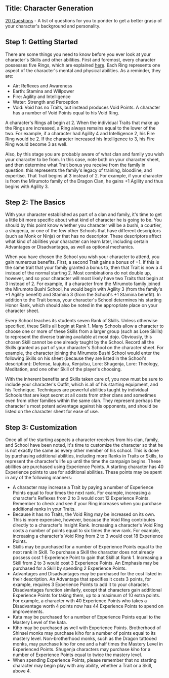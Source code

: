Title: Character Generation
---
<a href="/20-questions">20 Questions</a> - A list of questions for you to ponder to get a better grasp of your character's background and personality.

## <span>Step 1: Getting Started</span>

There are some things you need to know before you ever look at your character's Skills and other abilities. First and foremost, every character possesses five Rings, which are explained <a href="/traits">here</a>. Each Ring represents one aspect of the character's mental and physical abilities. As a reminder, they are:

- Air: Reflexes and Awareness
- Earth: Stamina and Willpower
- Fire: Agility and Intelligence
- Water: Strength and Perception
- Void: Void has no Traits, but instead produces Void Points. A character has a number of Void Points equal to his Void Ring.

A character's Rings all begin at 2. When the individual Traits that make up the Rings are increased, a Ring always remains equal to the lower of the two. For example, if a character had Agility 4 and Intelligence 2, his Fire Ring would be 2. If the character increased his Intelligence to 3, his Fire Ring would become 3 as well.

Also, by this stage you are probably aware of what clan and family you wish your character to be from. In this case, note both on your character sheet, and then determine what Trait bonus you receive from the family in question. this represents the family's legacy of training, bloodline, and expertise. That Trait begins at 3 instead of 2. For example, if your character is from the Mirumoto family of the Dragon Clan, he gains +1 Agility and thus begins with Agility 3.

## <span>Step 2: The Basics</span>

With your character established as part of a clan and family, it's time to get a little bit more specific about what kind of character he is going to be. You should by this point know whether you character will be a bushi, a courtier, a shugenja, or one of the few other Schools that have different descriptors (such as Monk or Ninja) or that has no descriptor. These descriptors affect what kind of abilities your character can learn later, including certain Advantages or Disadvantages, as well as optional mechanics.

When you have chosen the School you wish your character to attend, you gain numerous benefits. First, a second Trait gains a bonus of +1. If this is the same trait that your family granted a bonus to, then that Trait is now a 4 instead of the normal starting 2. Most combinations do not double up, however, and so your character will most likely have two Traits that begin at 3 instead of 2. For example, if a character from the Mirumoto family joined the Mirumoto Bushi School, he would begin with Agility 3 (from the family's +1 Agility benefit) and Stamina 3 (from the School's +1 Stamina benefit). In addition to the Trait bonus, your character's School determines his starting Honor Rank, which should also be noted in the appropriate place on your character sheet.

Every School teaches its students seven Rank of Skills. Unless otherwise specified, these Skills all begin at Rank 1. Many Schools allow a character to choose one or more of these Skills from a larger group (such as Lore Skills) to represent the diverse training available at most dojo. Obviously, this chosen Skill cannot be one already taught by the School. Record all the Skills granted as part of your character's School on the character sheet. For example, the character joining the Mirumoto Bushi School would enter the following Skills on his sheet (because they are listed in the School's description): Defense, Iaujutsu, Kenjutsu, Lore: Shugenja, Lore: Theology, Meditation, and one other Skill of the player's choosing.

With the inherent benefits and Skills taken care of, you now must be sure to include your character's Outfit, which is all of his starting equipment, and his Technique. Techniques are powerful abilities taught by individual Schools that are kept secret at all costs from other clans and sometimes even from other families within the same clan. They represent perhaps the character's most potent advantage against his opponents, and should be listed on the character sheet for ease of use.

## <span>Step 3: Customization</span>

Once all of the starting aspects a character receives from his clan, family, and School have been noted, it's time to customize the character so that he is not exactly the same as every other member of his school. This is done by purchasing additional abilities, including more Ranks in Traits or Skills, to represent the character's life up until the time the campaign begins. These abilities are purchased using Experience Points. A starting character has 40 Experience points to use for additional abilities. These points may be spent in any of the following manners:

- A character may increase a Trait by paying a number of Experience Points equal to four times the next rank. For example, increasing a character's Reflexes from 2 to 3 would cost 12 Experience Points. Remember to check and see if your Ring increases when you purchase additional ranks in your Traits.
- Because it has no Traits, the Void Ring may be increased on its own. This is more expensive, however, because the Void Ring contributes directly to a character's Insight Rank. Increasing a character's Void Ring costs a number of points equal to six times the new rank. For example, increasing a character's Void Ring from 2 to 3 would cost 18 Experience Points.
- Skills may be purchased for a number of Experience Points equal to the next rank in Skill. To purchase a Skill the character does not already possess cost 1 Experience Point to gain that Skill at Rank 1. Increasing a Skill from 2 to 3 would cost 3 Experience Points. An Emphasis may be purchased for a Skill by spending 2 Experience Points.
- Advantages and Disadvantages may be purchased for the cost listed in their description. An Advantage that specifies it costs 3 points, for example, requires 3 Experience Points to add it to your character. Disadvantages function similarly, except that characters gain additional Experience Points for taking them, up to a maximum of 10 extra points. For example, a character with 40 Experience Points who takes a Disadvantage worth 4 points now has 44 Experience Points to spend on improvements.
- Kata may be purchased for a number of Experience Points equal to the Mastery Level of the kata.
- Kiho may be purchased as well with Experience Points. Brotherhood of Shinsei monks may purchase kiho for a number of points equal to its mastery level. Non-brotherhood monks, such as the Dragon tattooed monks, may purchase kiho for one and a half times the Mastery Level in Experienced Points. Shugenja characters may purchase kiho for a number of Experience Points equal to twice the mastery level.
- When spending Experience Points, please remember that no starting character may begin play with any ability, whether a Trait or a Skill, above 4.

